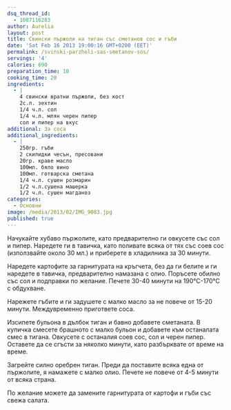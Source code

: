 ```yaml
---
dsq_thread_id:
  - 1087116283
author: Aurelia
layout: post
title: Свински пържоли на тиган със сметанов сос и гъби
date: 'Sat Feb 16 2013 19:00:16 GMT+0200 (EET)'
permalink: /svinski-parzholi-sas-smetanov-sos/
servings: '4'
calories: 690
preparation_time: 10
cooking_time: 20
ingredients:
  - |
    4 свински вратни пържоли, без кост
    2с.л. зехтин
    1/4 ч.л. сол
    1/4 ч.л. млян черен пипер
    сол и пипер на вкус
additional: За соса
additional_ingredients:
  - |
    250гр. гъби
    2 скилидки чесън, пресовани
    20гр. краве масло
    100мл. бяло вино
    100мл. готварска сметана
    1/4 ч.л. сушен розмарин
    1/2 ч.л.сушена машерка
    1/2 ч.л. сушен магданоз
categories:
  - Основни
image: /media/2013/02/IMG_9083.jpg
published: true
---
```

Начукайте хубаво пържолите, като предварително ги овкусете със сол и пипер. Наредете ги в тавичка, като поливате всяка от тях със соев сос (използвайте около 30 мл.) и приберете в хладилника за 30 минути.
  
Наредете картофите за гарнитурата на кръгчета, без да ги белите и ги наредете в тавичка, предварително намазана с олио. Поръсете обилно със сол и подправки по желание. Печете 30-40 минути на 190°С-170°С с обдухване.
  
Нарежете гъбите и ги задушете с малко масло за не повече от 15-20 минути. Междувременно пригответе соса.
  
Изсипете бульона в дълбок тиган и бавно добавете сметаната. В купичка смесете брашното с малко бульон и добавете към останалата смес в тигана. Овкусете с останалия соев сос, сол и черен пипер. Оставете да се сгъсти за няколко минути, като разбърквате от време на време.
  
Загрейте силно оребрен тиган. Преди да поставите всяка една от пържолите, я намажете с малко олио. Печете не повече от 4-5 минути от всяка страна.
  
По желание можете да замените гарнитурата от картофи и гъби със свежа салата.
